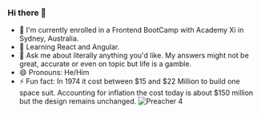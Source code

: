 ### Hi there 👋
- 🔭 I'm currently enrolled in a Frontend BootCamp with Academy Xi in Sydney, Australia. 
- 🌱 Learning React and Angular.
- 💬 Ask me about literally anything you'd like. My answers might not be great, accurate or even on topic but life is a gamble. 
- 😄 Pronouns: He/Him
- ⚡ Fun fact: In 1974 it cost between $15 and $22 Million to build one space suit. Accounting for inflation the cost today is about $150 million but the design remains unchanged. 
![Preacher 4](https://github.com/keanbayneslow/keanbayneslow/assets/73255868/1bab67ca-baf0-4b0b-8f87-1d8218571029)
